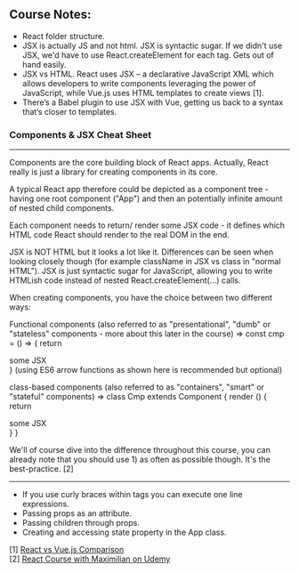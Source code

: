 ## Course Notes:

* React folder structure.
* JSX is actually JS and not html. JSX is syntactic sugar. If we didn't use JSX, we'd have to use React.createElement for each tag. Gets out of hand easily.
* JSX vs HTML. React uses JSX – a declarative JavaScript XML which allows developers to write components leveraging the power of JavaScript, while Vue.js uses HTML templates to create views [1].
* There’s a Babel plugin to use JSX with Vue, getting us back to a syntax that’s closer to templates.

 ### Components & JSX Cheat Sheet
___
Components are the core building block of React apps. Actually, React really is just a library for creating components in its core.

A typical React app therefore could be depicted as a component tree - having one root component ("App") and then an potentially infinite amount of nested child components.

Each component needs to return/ render some JSX code - it defines which HTML code React should render to the real DOM in the end.

JSX is NOT HTML but it looks a lot like it. Differences can be seen when looking closely though (for example className in JSX vs class in "normal HTML"). JSX is just syntactic sugar for JavaScript, allowing you to write HTMLish code instead of nested React.createElement(...) calls.

When creating components, you have the choice between two different ways:

Functional components (also referred to as "presentational", "dumb" or "stateless" components - more about this later in the course) => const cmp = () => { return <div>some JSX</div> } (using ES6 arrow functions as shown here is recommended but optional)

class-based components (also referred to as "containers", "smart" or "stateful" components) => class Cmp extends Component { render () { return <div>some JSX</div> } } 

We'll of course dive into the difference throughout this course, you can already note that you should use 1) as often as possible though. It's the best-practice. [2]

___

* If you use curly braces within tags you can execute one line expressions.
* Passing props as an attribute. 
* Passing children through props.
* Creating and accessing state property in the App class.

[1] [React vs Vue.js Comparison](https://dzone.com/articles/reactjs-vs-vuejs-comparison-of-popular-frameworks)  
[2] [React Course with Maximilian on Udemy](https://www.udemy.com/react-the-complete-guide-incl-redux/)